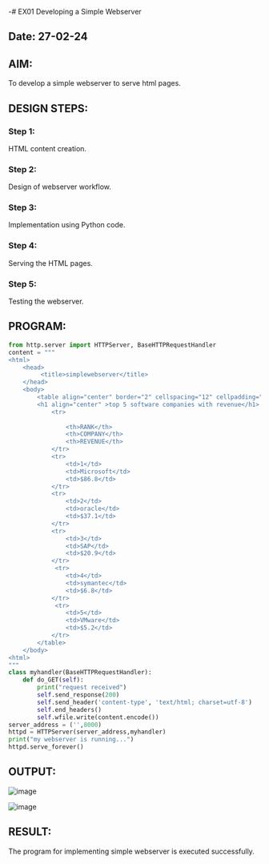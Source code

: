 -# EX01 Developing a Simple Webserver
## Date: 27-02-24

## AIM:
To develop a simple webserver to serve html pages.

## DESIGN STEPS:
### Step 1: 
HTML content creation.

### Step 2:
Design of webserver workflow.

### Step 3:
Implementation using Python code.

### Step 4:
Serving the HTML pages.

### Step 5:
Testing the webserver.

## PROGRAM:
```python
from http.server import HTTPServer, BaseHTTPRequestHandler
content = """
<html>
    <head>
         <title>simplewebserver</title>
    </head>
    <body>
        <table align="center" border="2" cellspacing="12" cellpadding="12" height="25" width="50">
        <h1 align="center" >top 5 software companies with revenue</h1>
            <tr>
            
                <th>RANK</th>
                <th>COMPANY</th>
                <th>REVENUE</th>
            </tr>
            <tr>
                <td>1</td>
                <td>Microsoft</td>
                <td>$86.8</td>
            </tr>
            <tr>
                <td>2</td>
                <td>oracle</td>
                <td>$37.1</td>
            </tr>
            <tr>
                <td>3</td>
                <td>SAP</td>
                <td>$20.9</td>
            </tr>
             <tr>
                <td>4</td>
                <td>symantec</td>
                <td>$6.8</td>
            </tr>
             <tr>
                <td>5</td>
                <td>VMware</td>
                <td>$5.2</td>
            </tr>
        </table>
    </body>
<html>
"""
class myhandler(BaseHTTPRequestHandler):
    def do_GET(self):
        print("request received")
        self.send_response(200)
        self.send_header('content-type', 'text/html; charset=utf-8')
        self.end_headers()
        self.wfile.write(content.encode())
server_address = ('',8000)
httpd = HTTPServer(server_address,myhandler)
print("my webserver is running...")
httpd.serve_forever()
```

## OUTPUT:
![image](https://github.com/Revanth-2717/simplewebserver/assets/152462274/b2d2f836-762b-47ec-a889-a5940511ef20)

![image](https://github.com/Revanth-2717/simplewebserver/assets/152462274/1459c13e-5087-41e0-8070-bd394a183a53)


## RESULT:
The program for implementing simple webserver is executed successfully.
